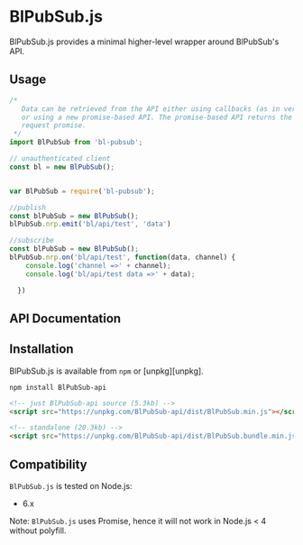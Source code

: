 # BlPubSub.js

BlPubSub.js provides a minimal higher-level wrapper around BlPubSub's API.

## Usage

```javascript
/*
   Data can be retrieved from the API either using callbacks (as in versions < 1.0)
   or using a new promise-based API. The promise-based API returns the raw Axios
   request promise.
 */
import BlPubSub from 'bl-pubsub';

// unauthenticated client
const bl = new BlPubSub();

```

```javascript

var BlPubSub = require('bl-pubsub');

//publish
const blPubSub = new BlPubSub();
blPubSub.nrp.emit('bl/api/test', 'data')

//subscribe
const blPubSub = new BlPubSub();
blPubSub.nrp.on('bl/api/test', function(data, channel) {
    console.log('channel =>' + channel);
    console.log('bl/api/test data =>' + data);

  })
```

## API Documentation


## Installation
BlPubSub.js is available from `npm` or [unpkg][unpkg].

```shell
npm install BlPubSub-api
```

```html
<!-- just BlPubSub-api source (5.3kb) -->
<script src="https://unpkg.com/BlPubSub-api/dist/BlPubSub.min.js"></script>

<!-- standalone (20.3kb) -->
<script src="https://unpkg.com/BlPubSub-api/dist/BlPubSub.bundle.min.js"></script>
```

## Compatibility
`BlPubSub.js` is tested on Node.js:
* 6.x

Note: `BlPubSub.js` uses Promise, hence it will not work in Node.js < 4 without polyfill.

